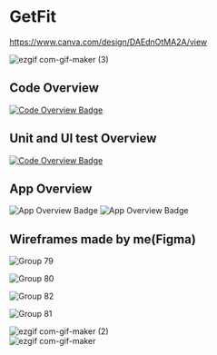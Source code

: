 # GetFit

https://www.canva.com/design/DAEdnOtMA2A/view

![ezgif com-gif-maker (3)](https://user-images.githubusercontent.com/40695548/117286452-e4514180-ae71-11eb-8a9b-ba8a00d0ba10.gif)

## Code Overview
 [![Code Overview Badge](https://github.com/ArsalanShakil/GetFit/blob/main/ezgif.com-gif-maker.gif)](#)

## Unit and UI test Overview
 [![Code Overview Badge](https://github.com/ArsalanShakil/GetFit/blob/main/ezgif.com-gif-maker%20(1).gif)](#)
 
 ## App Overview
![App Overview Badge](https://user-images.githubusercontent.com/40695548/117280029-df3cc400-ae6a-11eb-8301-3cc36a42bcca.gif)
![App Overview Badge](https://user-images.githubusercontent.com/40695548/117280319-275be680-ae6b-11eb-81a2-e18aebe2e958.gif)

## Wireframes made by me(Figma)
![Group 79](https://user-images.githubusercontent.com/40695548/117284408-7441bc00-ae6f-11eb-8d04-e92d1f4b20db.png)

![Group 80](https://user-images.githubusercontent.com/40695548/117284521-963b3e80-ae6f-11eb-9152-735bad08be8c.png)

![Group 82](https://user-images.githubusercontent.com/40695548/117284593-af43ef80-ae6f-11eb-86da-e7ead634fa57.png)

![Group 81](https://user-images.githubusercontent.com/40695548/117284661-c08cfc00-ae6f-11eb-87a8-60c742e58793.png)

![ezgif com-gif-maker (2)](https://user-images.githubusercontent.com/40695548/117285980-52493900-ae71-11eb-848e-7363d34f9603.gif)
<br>
![ezgif com-gif-maker](https://user-images.githubusercontent.com/40695548/117287190-c20bf380-ae72-11eb-9fe5-060cd27c19c5.gif)
